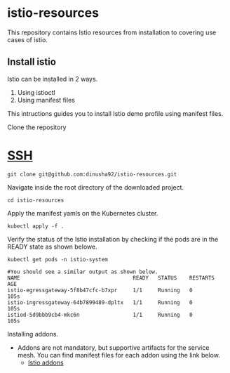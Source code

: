 # istio-resources
This repository contains Istio resources from installation to covering use cases of istio.

## Install istio

Istio can be installed in 2 ways.

1. Using istioctl
2. Using manifest files

This intructions guides you to install Istio demo profile using manifest files.

Clone the repository

# [SSH](#tab/tab-id-1)
```
git clone git@github.com:dinusha92/istio-resources.git
```

Navigate inside the root directory of the downloaded project.
```
cd istio-resources
```
Apply the manifest yamls on the Kubernetes cluster.

```
kubectl apply -f .
```
Verify the status of the Istio installation by checking if the pods are in the READY state as shown belowe.
```
kubectl get pods -n istio-system

#You should see a similar output as shown below.
NAME                                    READY   STATUS    RESTARTS   AGE
istio-egressgateway-5f8b47cfc-b7xpr     1/1     Running   0          105s
istio-ingressgateway-64b7899489-dpltx   1/1     Running   0          105s
istiod-5d9bbb9cb4-mkc6n                 1/1     Running   0          105s

```
Installing addons.
- Addons are not mandatory, but supportive artifacts for the service mesh. You can find manifest files for each addon using the link below.
    - [Istio addons](https://istio.io/latest/docs/ops/integrations/) 


